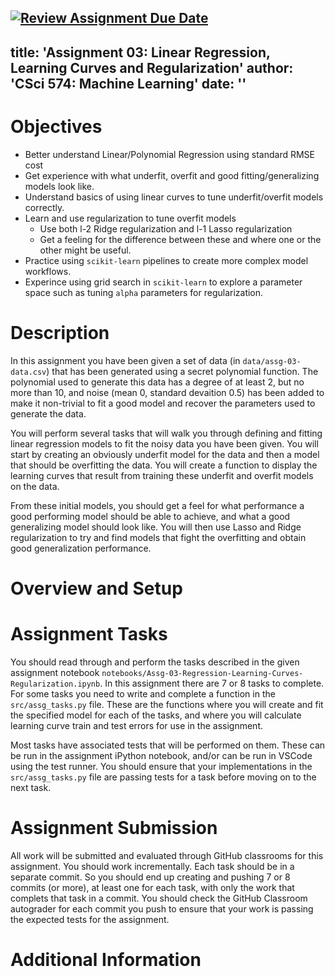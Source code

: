 [![Review Assignment Due Date](https://classroom.github.com/assets/deadline-readme-button-22041afd0340ce965d47ae6ef1cefeee28c7c493a6346c4f15d667ab976d596c.svg)](https://classroom.github.com/a/ufLbOqIh)
---
title: 'Assignment 03: Linear Regression, Learning Curves and Regularization'
author: 'CSci 574: Machine Learning'
date: ''
---

# Objectives

- Better understand Linear/Polynomial Regression using standard RMSE cost
- Get experience with what underfit, overfit and good fitting/generalizing
  models look like.
- Understand basics of using linear curves to tune underfit/overfit models
  correctly.
- Learn and use regularization to tune overfit models
  - Use both l-2 Ridge regularization and l-1 Lasso regularization
  - Get a feeling for the difference between these and where one or the other
    might be useful.
- Practice using `scikit-learn` pipelines to create more complex model workflows.
- Experince using grid search in `scikit-learn` to explore a parameter space
  such as tuning `alpha` parameters for regularization.

# Description

In this assignment you have been given a set of data 
(in `data/assg-03-data.csv`) that has been generated using a secret
polynomial function.  The polynomial used to generate this data has a
degree of at least 2, but no more than 10, and noise (mean 0, standard
devaition 0.5) has been added to make it non-trivial to fit a good
model and recover the parameters used to generate the data.

You will perform several tasks that will walk you through defining and
fitting linear regression models to fit the noisy data you have been given.
You will start by creating an obviously underfit  model for the data
and then a model that should be overfitting the data.  You will create
a function to display the learning curves that result from training these
underfit and overfit models on the data.

From these initial models, you should get a feel for what performance a
good performing model should be able to achieve, and what a good generalizing
model should look like.  You will then use Lasso and Ridge regularization to
try and find models that fight the overfitting and obtain good generalization
performance.

# Overview and Setup

# Assignment Tasks

You should read through and perform the tasks described in the given assignment notebook 
`notebooks/Assg-03-Regression-Learning-Curves-Regularization.ipynb`.
In this assignment there are 7 or 8 tasks to complete.  For some tasks you need
to write and complete a function in the `src/assg_tasks.py` file.  These 
are the functions where you will create and fit the specified model for
each of the tasks, and where you will calculate learning curve train and
test errors for use in the assignment.

Most tasks have associated tests that will be performed on them.  These can
be run in the assignment iPython notebook, and/or can be run in VSCode using
the test runner.  You should ensure that your implementations in the
`src/assg_tasks.py` file are passing tests for a task before moving on to the
next task.

# Assignment Submission

All work will be submitted and evaluated through GitHub classrooms for this
assignment.  You should work incrementally.  Each task should be in a separate
commit.  So you should end up creating and pushing 7 or 8 commits (or more),
at least one for each task, with only the work that complets that task in
a commit.  You should check the GitHub Classroom autograder for each commit
you push to ensure that your work is passing the expected tests for the
assignment.

# Additional Information

